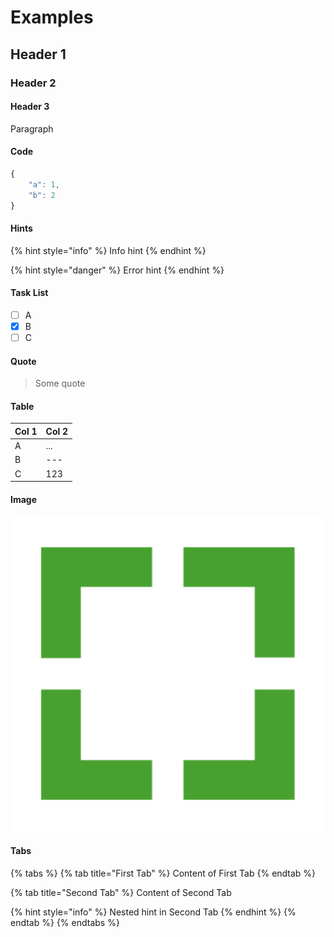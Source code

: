 # Examples

## Header 1

### Header 2

#### Header 3

Paragraph

#### Code

```javascript
{
    "a": 1,
    "b": 2
}
```

#### Hints

{% hint style="info" %}
Info hint
{% endhint %}

{% hint style="danger" %}
Error hint
{% endhint %}

#### Task List

* [ ] A
* [x] B
* [ ] C

#### Quote

> Some quote

#### Table

| Col 1 | Col 2 |
| :--- | :--- |
| A | ... |
| B | --- |
| C | 123 |

#### Image

![Image label](.gitbook/assets/se-logo.png)

#### Tabs

{% tabs %}
{% tab title="First Tab" %}
Content of First Tab
{% endtab %}

{% tab title="Second Tab" %}
Content of Second Tab

{% hint style="info" %}
Nested hint in Second Tab
{% endhint %}
{% endtab %}
{% endtabs %}



